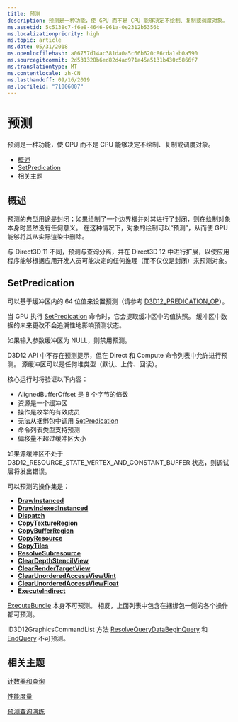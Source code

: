 ```yaml
---
title: 预测
description: 预测是一种功能，使 GPU 而不是 CPU 能够决定不绘制、复制或调度对象。
ms.assetid: 5c5138c7-f6e8-4646-961a-0e2312b5356b
ms.localizationpriority: high
ms.topic: article
ms.date: 05/31/2018
ms.openlocfilehash: a06757d14ac381da0a5c66b620c86cda1ab0a590
ms.sourcegitcommit: 2d531328b6ed82d4ad971a45a5131b430c5866f7
ms.translationtype: MT
ms.contentlocale: zh-CN
ms.lasthandoff: 09/16/2019
ms.locfileid: "71006007"
---
```

# <a name="predication"></a>预测

预测是一种功能，使 GPU 而不是 CPU 能够决定不绘制、复制或调度对象。

-   [概述](#overview)
-   [SetPredication](#setpredication)
-   [相关主题](#related-topics)

## <a name="overview"></a>概述

预测的典型用途是封闭；如果绘制了一个边界框并对其进行了封闭，则在绘制对象本身时显然没有任何意义。 在这种情况下，对象的绘制可以“预测”，从而使 GPU 能够将其从实际渲染中删除。

与 Direct3D 11 不同，预测与查询分离，并在 Direct3D 12 中进行扩展，以使应用程序能够根据应用开发人员可能决定的任何推理（而不仅仅是封闭）来预测对象。

## <a name="setpredication"></a>SetPredication

可以基于缓冲区内的 64 位值来设置预测（请参考 [D3D12\_PREDICATION\_OP](/windows/desktop/api/d3d12/ne-d3d12-d3d12_predication_op)）。

当 GPU 执行 [SetPredication](/windows/desktop/api/d3d12/nf-d3d12-id3d12graphicscommandlist-setpredication) 命令时，它会提取缓冲区中的值快照。 缓冲区中数据的未来更改不会追溯性地影响预测状态。

如果输入参数缓冲区为 NULL，则禁用预测。

D3D12 API 中不存在预测提示，但在 Direct 和 Compute 命令列表中允许进行预测。 源缓冲区可以是任何堆类型（默认、上传、回读）。

核心运行时将验证以下内容：

-   AlignedBufferOffset 是 8 个字节的倍数
-   资源是一个缓冲区
-   操作是枚举的有效成员
-   无法从捆绑包中调用 [SetPredication](/windows/desktop/api/d3d12/nf-d3d12-id3d12graphicscommandlist-setpredication)
-   命令列表类型支持预测
-   偏移量不超过缓冲区大小

如果源缓冲区不处于 D3D12\_RESOURCE\_STATE\_VERTEX\_AND\_CONSTANT\_BUFFER 状态，则调试层将发出错误。

可以预测的操作集是：

-   [**DrawInstanced**](/windows/desktop/api/d3d12/nf-d3d12-id3d12graphicscommandlist-drawinstanced)
-   [**DrawIndexedInstanced**](/windows/desktop/api/d3d12/nf-d3d12-id3d12graphicscommandlist-drawindexedinstanced)
-   [**Dispatch**](/windows/desktop/api/d3d12/nf-d3d12-id3d12graphicscommandlist-dispatch)
-   [**CopyTextureRegion**](/windows/desktop/api/d3d12/nf-d3d12-id3d12graphicscommandlist-copytextureregion)
-   [**CopyBufferRegion**](/windows/desktop/api/d3d12/nf-d3d12-id3d12graphicscommandlist-copybufferregion)
-   [**CopyResource**](/windows/desktop/api/d3d12/nf-d3d12-id3d12graphicscommandlist-copyresource)
-   [**CopyTiles**](/windows/desktop/api/d3d12/nf-d3d12-id3d12graphicscommandlist-copytiles)
-   [**ResolveSubresource**](/windows/desktop/api/d3d12/nf-d3d12-id3d12graphicscommandlist-resolvesubresource)
-   [**ClearDepthStencilView**](/windows/desktop/api/d3d12/nf-d3d12-id3d12graphicscommandlist-cleardepthstencilview)
-   [**ClearRenderTargetView**](/windows/desktop/api/d3d12/nf-d3d12-id3d12graphicscommandlist-clearrendertargetview)
-   [**ClearUnorderedAccessViewUint**](/windows/desktop/api/d3d12/nf-d3d12-id3d12graphicscommandlist-clearunorderedaccessviewuint)
-   [**ClearUnorderedAccessViewFloat**](/windows/desktop/api/d3d12/nf-d3d12-id3d12graphicscommandlist-clearunorderedaccessviewfloat)
-   [**ExecuteIndirect**](/windows/desktop/api/d3d12/nf-d3d12-id3d12graphicscommandlist-executeindirect)

[ExecuteBundle](/windows/desktop/api/d3d12/nf-d3d12-id3d12graphicscommandlist-executebundle) 本身不可预测。 相反，上面列表中包含在捆绑包一侧的各个操作都可预测。

ID3D12GraphicsCommandList 方法 [ResolveQueryData](/windows/desktop/api/d3d12/nf-d3d12-id3d12graphicscommandlist-resolvequerydata)[BeginQuery](/windows/desktop/api/d3d12/nf-d3d12-id3d12graphicscommandlist-beginquery) 和 [EndQuery](/windows/desktop/api/d3d12/nf-d3d12-id3d12graphicscommandlist-endquery) 不可预测。

## <a name="related-topics"></a>相关主题

<dl> <dt>

[计数器和查询](counters-and-queries.md)
</dt> <dt>

[性能度量](performance-measurement.md)
</dt> <dt>

[预测查询演练](predication-queries.md)
</dt> </dl>

 

 





